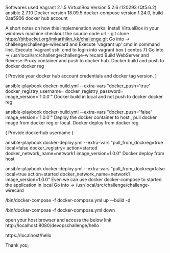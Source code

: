 Softwares used
Vagrant 2.1.5
VirtualBox Version 5.2.6 r120293 (Qt5.6.2)
ansible 2.7.10
Docker version 18.09.5
docker-compose version 1.24.0, build 0aa5906
docker hub account

A short notes on how this implemenation works:
Install VirtualBox in your windows machine
checkout the source code url - git clone https://bitbucket.org/imkarthikn_kk/challenge.git
Go into -> challenge/challenge-wirecard and Execute 'vagrant up' cmd in command line.
Execute 'vagrant ssh' cmd to login into vagrant box ( centos 7)
Go into -> /usr/local/src/challenge/challenge-wirecard
Build WebServer and Reverse-Proxy container and push to docker hub.
Docker build and push to docker docker reg

( Provide your docker hub account credentials and docker tag version. )

ansible-playbook docker-build.yml --extra-vars "docker_push='true' docker_registry_username=<DOCKERHUB USERNAME> docker_registry_password=<DOCKERHUB PASSWORD> image_version='1.0.0'"
Docker build in local and not push to docker docker reg

ansible-playbook docker-build.yml --extra-vars "docker_push='false' image_version='1.0.0'"
Deploy the docker container to host , pull docker image from docker reg or local.
Docker deploy from docker reg

( Provide dockerhub username <DOCKERHUB USERNAME> )

ansible-playbook docker-deploy.yml --extra-vars "pull_from_dockreg=true local=false docker_registry=<DOCKERHUB USERNAME> action=started docker_network_name=network1 image_version=1.0.0"
Docker deploy from host

ansible-playbook docker-deploy.yml --extra-vars "pull_from_dockreg=false local=true action=started docker_network_name=network1 image_version=1.0.0"
Even we can use docker docker-compose to started the application in local
Go into -> /usr/local/src/challenge/challenge-wirecard

/bin/docker-compose -f docker-compose.yml up --build -d

/bin/docker-compose -f docker-compose.yml down

open your host browser and access the below link
http://localhost:8080/devopschallenge/hello

https://localhost/hello

Thank you,


